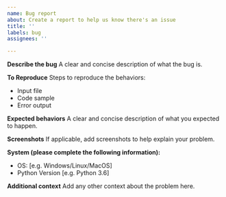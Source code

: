 ```yaml
---
name: Bug report
about: Create a report to help us know there's an issue
title: ''
labels: bug
assignees: ''

---
```


**Describe the bug**
A clear and concise description of what the bug is.

**To Reproduce**
Steps to reproduce the behaviors:

- Input file
- Code sample
- Error output

**Expected behaviors**
A clear and concise description of what you expected to happen.

**Screenshots**
If applicable, add screenshots to help explain your problem.

**System (please complete the following information):**

- OS: [e.g. Windows/Linux/MacOS]
- Python Version [e.g. Python 3.6]

**Additional context**
Add any other context about the problem here.
